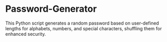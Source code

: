 # Password-Generator
This Python script generates a random password based on user-defined lengths for alphabets, numbers, and special characters, shuffling them for enhanced security.
